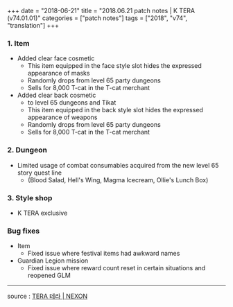 +++
date = "2018-06-21"
title = "2018.06.21 patch notes | K TERA (v74.01.01)"
categories = ["patch notes"]
tags = ["2018", "v74", "translation"]
+++

### 1. Item
- Added clear face cosmetic
  - This item equipped in the face style slot hides the expressed appearance of masks
  - Randomly drops from level 65 party dungeons
  - Sells for 8,000 T-cat in the T-cat merchant
- Added clear back cosmetic
  - to level 65 dungeons and Tikat
  - This item equipped in the back style slot hides the expressed appearance of weapons
  - Randomly drops from level 65 party dungeons
  - Sells for 8,000 T-cat in the T-cat merchant

### 2. Dungeon
- Limited usage of combat consumables acquired from the new level 65 story quest line
  - (Blood Salad, Hell's Wing, Magma Icecream, Ollie's Lunch Box)

### 3. Style shop
- K TERA exclusive

### Bug fixes
- Item
  - Fixed issue where festival items had awkward names
- Guardian Legion mission
  - Fixed issue where reward count reset in certain situations and reopened GLM

----

source : [TERA 테라 | NEXON](http://tera.nexon.com/news/update/view.aspx?n4articlesn=339)
